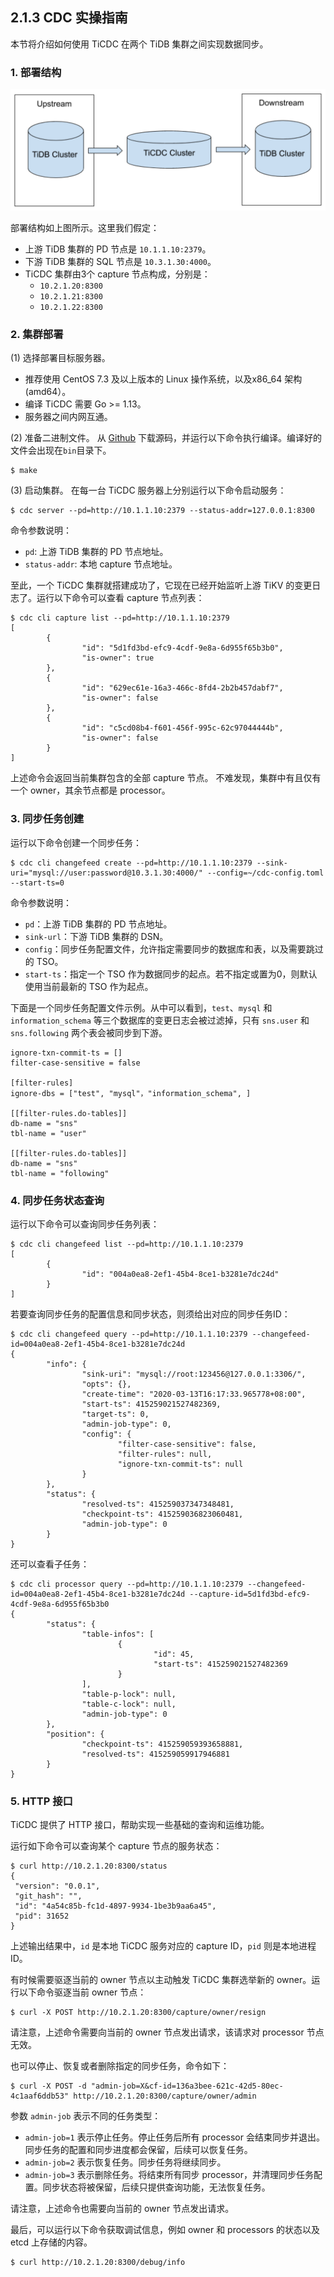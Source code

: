 ## 2.1.3 CDC 实操指南
本节将介绍如何使用 TiCDC 在两个 TiDB 集群之间实现数据同步。

### 1. 部署结构
![deployment.png](/res/session2/chapter2/cdc-in-action/1.png)

部署结构如上图所示。这里我们假定：
- 上游 TiDB 集群的 PD 节点是 `10.1.1.10:2379`。
- 下游 TiDB 集群的 SQL 节点是 `10.3.1.30:4000`。
- TiCDC 集群由3个 capture 节点构成，分别是：
  - `10.2.1.20:8300`
  - `10.2.1.21:8300`
  - `10.2.1.22:8300`

### 2. 集群部署

(1) 选择部署目标服务器。
- 推荐使用 CentOS 7.3 及以上版本的 Linux 操作系统，以及x86_64 架构 (amd64）。
- 编译 TiCDC 需要 Go >= 1.13。
- 服务器之间内网互通。

(2) 准备二进制文件。
从 [Github](https://github.com/pingcap/ticdc) 下载源码，并运行以下命令执行编译。编译好的文件会出现在`bin`目录下。
```
$ make
```

(3) 启动集群。
在每一台 TiCDC 服务器上分别运行以下命令启动服务：

```
$ cdc server --pd=http://10.1.1.10:2379 --status-addr=127.0.0.1:8300
```

命令参数说明：
- `pd`: 上游 TiDB 集群的 PD 节点地址。
- `status-addr`: 本地 capture 节点地址。

至此，一个 TiCDC 集群就搭建成功了，它现在已经开始监听上游 TiKV 的变更日志了。运行以下命令可以查看 capture 节点列表：

```
$ cdc cli capture list --pd=http://10.1.1.10:2379
[
        {
                "id": "5d1fd3bd-efc9-4cdf-9e8a-6d955f65b3b0",
                "is-owner": true
        },
        {
                "id": "629ec61e-16a3-466c-8fd4-2b2b457dabf7",
                "is-owner": false
        },
        {
                "id": "c5cd08b4-f601-456f-995c-62c97044444b",
                "is-owner": false
        }
]
```

上述命令会返回当前集群包含的全部 capture 节点。 不难发现，集群中有且仅有一个 owner，其余节点都是 processor。

### 3. 同步任务创建
运行以下命令创建一个同步任务：

```
$ cdc cli changefeed create --pd=http://10.1.1.10:2379 --sink-uri="mysql://user:password@10.3.1.30:4000/" --config=~/cdc-config.toml --start-ts=0
```

命令参数说明：
- `pd`：上游 TiDB 集群的 PD 节点地址。
- `sink-url`：下游 TiDB 集群的 DSN。
- `config`：同步任务配置文件，允许指定需要同步的数据库和表，以及需要跳过的 TSO。
- `start-ts`：指定一个 TSO 作为数据同步的起点。若不指定或置为0，则默认使用当前最新的 TSO 作为起点。

下面是一个同步任务配置文件示例。从中可以看到，`test`、`mysql` 和 `information_schema` 等三个数据库的变更日志会被过滤掉，只有 `sns.user` 和 `sns.following` 两个表会被同步到下游。

```
ignore-txn-commit-ts = []
filter-case-sensitive = false

[filter-rules]
ignore-dbs = ["test", "mysql"，"information_schema", ]

[[filter-rules.do-tables]]
db-name = "sns"
tbl-name = "user"

[[filter-rules.do-tables]]
db-name = "sns"
tbl-name = "following"
```

### 4. 同步任务状态查询
运行以下命令可以查询同步任务列表：

```
$ cdc cli changefeed list --pd=http://10.1.1.10:2379
[
        {
                "id": "004a0ea8-2ef1-45b4-8ce1-b3281e7dc24d"
        }
]
```

若要查询同步任务的配置信息和同步状态，则须给出对应的同步任务ID：

```
$ cdc cli changefeed query --pd=http://10.1.1.10:2379 --changefeed-id=004a0ea8-2ef1-45b4-8ce1-b3281e7dc24d
{
        "info": {
                "sink-uri": "mysql://root:123456@127.0.0.1:3306/",
                "opts": {},
                "create-time": "2020-03-13T16:17:33.965778+08:00",
                "start-ts": 415259021527482369,
                "target-ts": 0,
                "admin-job-type": 0,
                "config": {
                        "filter-case-sensitive": false,
                        "filter-rules": null,
                        "ignore-txn-commit-ts": null
                }
        },
        "status": {
                "resolved-ts": 415259037347348481,
                "checkpoint-ts": 415259036823060481,
                "admin-job-type": 0
        }
}
```

还可以查看子任务：

```
$ cdc cli processor query --pd=http://10.1.1.10:2379 --changefeed-id=004a0ea8-2ef1-45b4-8ce1-b3281e7dc24d --capture-id=5d1fd3bd-efc9-4cdf-9e8a-6d955f65b3b0
{
        "status": {
                "table-infos": [
                        {
                                "id": 45,
                                "start-ts": 415259021527482369
                        }
                ],
                "table-p-lock": null,
                "table-c-lock": null,
                "admin-job-type": 0
        },
        "position": {
                "checkpoint-ts": 415259059393658881,
                "resolved-ts": 415259059917946881
        }
}
```

### 5. HTTP 接口

TiCDC 提供了 HTTP 接口，帮助实现一些基础的查询和运维功能。

运行如下命令可以查询某个 capture 节点的服务状态：

```
$ curl http://10.2.1.20:8300/status
{
 "version": "0.0.1",
 "git_hash": "",
 "id": "4a54c85b-fc1d-4897-9934-1be3b9aa6a45",
 "pid": 31652
}
```

上述输出结果中，`id` 是本地 TiCDC 服务对应的 capture ID，`pid` 则是本地进程 ID。

有时候需要驱逐当前的 owner 节点以主动触发 TiCDC 集群选举新的 owner。运行以下命令驱逐当前 owner 节点：

```
$ curl -X POST http://10.2.1.20:8300/capture/owner/resign
```

请注意，上述命令需要向当前的 owner 节点发出请求，该请求对 processor 节点无效。

也可以停止、恢复或者删除指定的同步任务，命令如下：

```
$ curl -X POST -d "admin-job=X&cf-id=136a3bee-621c-42d5-80ec-4c1aaf6ddb53" http://10.2.1.20:8300/capture/owner/admin
```

参数 `admin-job` 表示不同的任务类型：
- `admin-job=1` 表示停止任务。停止任务后所有 processor 会结束同步并退出。同步任务的配置和同步进度都会保留，后续可以恢复任务。
- `admin-job=2` 表示恢复任务。同步任务将继续同步。
- `admin-job=3` 表示删除任务。将结束所有同步 processor，并清理同步任务配置。同步状态将被保留，后续只提供查询功能，无法恢复任务。

请注意，上述命令也需要向当前的 owner 节点发出请求。

最后，可以运行以下命令获取调试信息，例如 owner 和 processors 的状态以及 etcd 上存储的内容。

```
$ curl http://10.2.1.20:8300/debug/info
```
